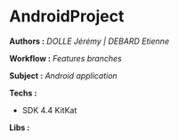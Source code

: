 # AndroidProject

**Authors :** _DOLLE Jérémy | DEBARD Etienne_

**Workflow :** _Features branches_

**Subject :** _Android application_

**Techs :** 
- SDK 4.4 KitKat

**Libs :**
